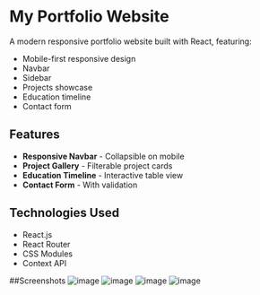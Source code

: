 # My Portfolio Website


A modern responsive portfolio website built with React, featuring:
- Mobile-first responsive design
- Navbar
- Sidebar
- Projects showcase
- Education timeline
- Contact form

## Features 
- **Responsive Navbar** - Collapsible on mobile
- **Project Gallery** - Filterable project cards
- **Education Timeline** - Interactive table view
- **Contact Form** - With validation

## Technologies Used 
- React.js
- React Router
- CSS Modules
- Context API


##Screenshots
![image](https://github.com/user-attachments/assets/b64ffc81-ebf1-4645-9a41-57b935e5134a)
![image](https://github.com/user-attachments/assets/63198557-e8a6-4ba1-8cbd-f0dc35759d3e)
![image](https://github.com/user-attachments/assets/fa11bdf3-13c4-4758-b3c0-e2f0d67236f2)
![image](https://github.com/user-attachments/assets/03c3861b-c215-47fc-b756-7c480909cb1e)


